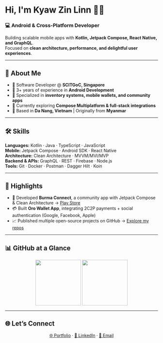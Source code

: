 # Hi, I'm Kyaw Zin Linn 👋🏼

### 💻 Android & Cross-Platform Developer  
Building scalable mobile apps with **Kotlin, Jetpack Compose, React Native, and GraphQL**.  
Focused on **clean architecture, performance, and delightful user experiences**.  

---

## 🚀 About Me
- 🏢 Software Developer @ **SCITGoC, Singapore**  
- 📱 3+ years of experience in **Android Development**  
- 🎯 Specialized in **inventory systems, mobile wallets, and community apps**  
- 🌱 Currently exploring **Compose Multiplatform & full-stack integrations**  
- 📍 Based in **Da Nang, Vietnam** | Originally from **Myanmar**  

---

## 🛠️ Skills
**Languages:** Kotlin · Java · TypeScript · JavaScript  
**Mobile:** Jetpack Compose · Android SDK · React Native  
**Architecture:** Clean Architecture · MVVM/MVI/MVP  
**Backend & APIs:** GraphQL · REST · Firebase · Node.js  
**Tools:** Git · Docker · Postman · Dagger Hilt · Koin  

---

## 📌 Highlights
- 🛒 Developed **Burma Connect**, a community app with Jetpack Compose & Clean Architecture → [Play Store](https://play.google.com/store/apps/details?id=com.burmaconnect.android.production)  
- 💳 Built **Oro Wallet App**, integrating 2C2P payments + social authentication (Google, Facebook, Apple)  
- 📈 Published multiple open-source projects on GitHub → [Explore my repos](https://github.com/Kyawkk)  

---

## 📊 GitHub at a Glance
<p align="center">
  <img src="https://github-readme-stats.vercel.app/api?username=Kyawkk&show_icons=true&theme=radical&hide_border=true" height="150" />
  <img src="https://github-readme-streak-stats.herokuapp.com/?user=Kyawkk&theme=radical&hide_border=true" height="150" />
</p>

---

## 🌐 Let’s Connect
<p align="center">
  <a href="https://kyawzinlinn.vercel.app" target="_blank">🌐 Portfolio</a> ·
  <a href="https://linkedin.com/in/kyaw-zin-linn-366ba01b7" target="_blank">💼 LinkedIn</a> ·
  <a href="mailto:kzin5717@gmail.com">📩 Email</a>
</p>
